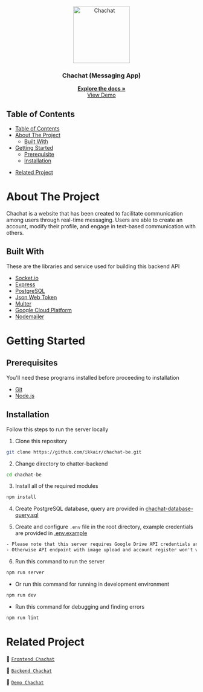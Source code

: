 <br />
<p align="center">
  <div align="center">
    <img height="150" src="#" alt="Chachat" border="0"/>
  </div>
  <h3 align="center">Chachat (Messaging App)</h3>
  <p align="center">
    <a href="https://github.com/ikkair/chachat-be"><strong>Explore the docs »</strong></a>
    <br />
    <a href="https://chachat-fe-ikkair.vercel.app/">View Demo</a>
  </p>
</p>

## Table of Contents

- [Table of Contents](#table-of-contents)
- [About The Project](#about-the-project)
  - [Built With](#built-with)
- [Getting Started](#getting-started)
  - [Prerequisite](#prerequisites)
  - [Installation](#installation)
<!--   - [Documentation](#documentation) -->
- [Related Project](#related-project)

# About The Project

Chachat is a website that has been created to facilitate communication among users through real-time messaging. Users are able to create an account, modify their profile, and engage in text-based communication with others.

## Built With

These are the libraries and service used for building this backend API

- [Socket.io](https://socket.io/)
- [Express](https://expressjs.com)
- [PostgreSQL](https://www.postgresql.org)
- [Json Web Token](https://jwt.io)
- [Multer](https://github.com/expressjs/multer)
- [Google Cloud Platform](https://cloud.google.com)
- [Nodemailer](https://nodemailer.com/about)

# Getting Started

## Prerequisites

You'll need these programs installed before proceeding to installation

- [Git](https://git-scm.com/downloads)
- [Node.js](https://nodejs.org/en/download)

## Installation

Follow this steps to run the server locally

1. Clone this repository

```sh
git clone https://github.com/ikkair/chachat-be.git
```

2. Change directory to chatter-backend

```sh
cd chachat-be
```

3. Install all of the required modules

```sh
npm install
```

4. Create PostgreSQL database, query are provided in [chachat-database-query.sql](./query.sql)

5. Create and configure `.env` file in the root directory, example credentials are provided in [.env.example](./.env.example)

```txt
- Please note that this server requires Google Drive API credentials and Gmail service account
- Otherwise API endpoint with image upload and account register won't work properly
```

6. Run this command to run the server

```sh
npm run server
```

- Or run this command for running in development environment

```sh
npm run dev
```

- Run this command for debugging and finding errors

```sh
npm run lint
```

<!-- ## Documentation

Documentation files are provided in the [docs](./docs) folder

- [Postman API colletion](./docs/Chatter.postman_collection.json)
- [PostgreSQL database query](./docs/chatter-database-query.sql)
- [Database diagram](./docs/chatter-database-diagram.drawio.png)

API endpoint list are also available as published postman documentation

[![Run in Postman](https://run.pstmn.io/button.svg)](https://documenter.getpostman.com/view/26309865/2s93Xu1Qik) -->

# Related Project

:rocket: [`Frontend Chachat`](https://github.com/ikkair/chachat-fe)

:rocket: [`Backend Chachat`](https://github.com/ikkair/chachat-be)

:rocket: [`Demo Chachat`](https://chachat-fe-ikkair.vercel.app/)
